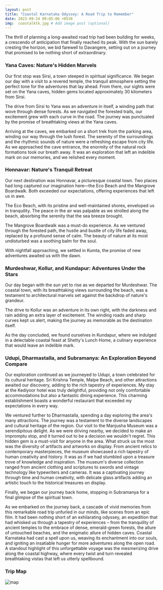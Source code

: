 ```yaml
---
layout: post
title: "Coastal Karnataka Odyssey: A Road Trip to Remember"
date: 2023-09-24 09:05:00 +0530
img:  coastalktk.jpg # Add image post (optional)
---
```


The thrill of planning a long-awaited road trip had been building for weeks, a crescendo of anticipation that finally reached its peak. With the sun barely cresting the horizon, we bid farewell to Davangere, setting out on a journey that promised to be nothing short of extraordinary.

### Yana Caves: Nature's Hidden Marvels

Our first stop was Sirsi, a town steeped in spiritual significance. We began our day with a visit to a revered temple, the tranquil atmosphere setting the perfect tone for the adventures that lay ahead. From there, our sights were set on the Yana caves, hidden gems located approximately 30 kilometers from Sirsi.

The drive from Sirsi to Yana was an adventure in itself, a winding path that wove through dense forests. As we navigated the forested trails, our excitement grew with each curve in the road. The journey was punctuated by the promise of breathtaking views at the Yana caves.

Arriving at the caves, we embarked on a short trek from the parking area, winding our way through the lush forest. The serenity of the surroundings and the rhythmic sounds of nature were a refreshing escape from city life. As we approached the cave entrance, the enormity of the natural rock formations took our breath away. It was an exploration that left an indelible mark on our memories, and we relished every moment. 

### Honnavar: Nature's Tranquil Retreat

Our next destination was Honnavar, a picturesque coastal town. Two places had long captured our imagination here—the Eco Beach and the Mangrove Boardwalk. Both exceeded our expectations, offering experiences that left us in awe.

The Eco Beach, with its pristine and well-maintained shores, enveloped us in tranquility. The peace in the air was palpable as we strolled along the beach, absorbing the serenity that the sea breeze brought.

The Mangrove Boardwalk was a must-do experience. As we ventured through the forested path, the hustle and bustle of city life faded away, replaced by a profound sense of calm. The beauty of nature at its most undisturbed was a soothing balm for the soul.

With nightfall approaching, we settled in Kumta, the promise of new adventures awaited us with the dawn.

### Murdeshwar, Kollur, and Kundapur: Adventures Under the Stars

Our day began with the sun yet to rise as we departed for Murdeshwar. The coastal town, with its breathtaking views surrounding the beach, was a testament to architectural marvels set against the backdrop of nature's grandeur.

The drive to Kollur was an adventure in its own right, with the darkness and rain adding an extra layer of excitement. The winding roads and sharp curves kept us alert, making the journey as memorable as the destination itself.

As the day concluded, we found ourselves in Kundapur, where we indulged in a delectable coastal feast at Shetty's Lunch Home, a culinary experience that would leave an indelible mark.

### Udupi, Dharmastalla, and Subramanya: An Exploration Beyond Compare

Our exploration continued as we journeyed to Udupi, a town celebrated for its cultural heritage. Sri Krishna Temple, Malpe Beach, and other attractions awaited our discovery, adding to the rich tapestry of experiences. My stay at the Kediyoor hotel was truly delightful, providing not only comfortable accommodations but also a fantastic dining experience. This charming establishment boasts a wonderful restaurant that exceeded my expectations in every way.

We ventured further to Dharmastalla, spending a day exploring the area's many attractions. The journey was a testament to the diverse landscapes and cultural heritage of the region. Our visit to the Manjusha Museum was a serendipitous delight. As we were driving nearby, we decided to make an impromptu stop, and it turned out to be a decision we wouldn't regret. This hidden gem is a must-visit for anyone in the area. What struck us the most was the diversity of artifacts and artworks on display. From ancient relics to contemporary masterpieces, the museum showcased a rich tapestry of human creativity and history. It was as if we had stumbled upon a treasure trove of knowledge and inspiration. The museum's diverse collection ranged from ancient clothing and scriptures to swords and vintage technology like typewriters and cameras. It was a captivating journey through time and human creativity, with delicate glass artifacts adding an artistic touch to the historical treasures on display.

Finally, we began our journey back home, stopping in Subramanya for a final glimpse of the spiritual town. 

As we embarked on the journey back, a cascade of vivid memories from this remarkable road trip unfurled in our minds, like scenes from an epic film. It had been nothing short of an exhilarating odyssey, an expedition that had whisked us through a tapestry of experiences – from the tranquility of ancient temples to the embrace of dense, emerald-green forests, the allure of untouched beaches, and the enigmatic allure of hidden caves. Coastal Karnataka had cast a spell upon us, weaving its enchantment into our souls, and igniting an insatiable hunger for more adventures along the open road. A standout highlight of this unforgettable voyage was the mesmerizing drive along the coastal highway, where every twist and turn revealed breathtaking vistas that left us utterly spellbound.

### Trip Map
![map]({{site.baseurl}}/assets/img/map80.jpg)
